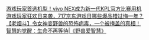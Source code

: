   
[游戏玩家首选机型！vivo NEX成为新一代KPL官方比赛用机](http://www.dianyue.me/archives/692/wm2xaf39infqp1m7/)  
[游戏玩家狂欢日来袭，717京东游戏日哪些爆品错过悔一年？](http://www.dianyue.me/archives/815/36ngv1ysmrhff1fb/)  
[【老烟斗】令女神变野兽的恐怖病毒，一个被掩盖的真相！](http://www.dianyue.me/archives/047/se38a1kd8cmn5dod/)  
[智慧的觉醒：生命不再等待|《野兽爱智慧》](http://www.dianyue.me/archives/324/sgewhn8x2jvpxzj7/)